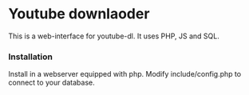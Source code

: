 # Youtube downlaoder
This is a web-interface for youtube-dl.
It uses PHP, JS and SQL.
### Installation
Install in a webserver equipped with php.
Modify include/config.php to connect to your database.
